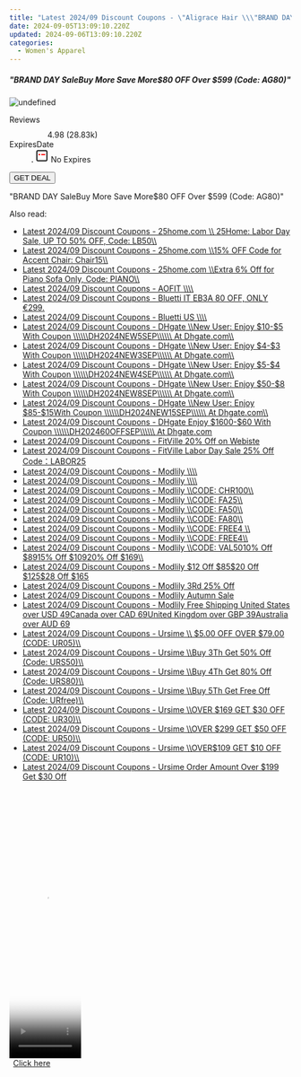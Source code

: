 ```yaml
---
title: "Latest 2024/09 Discount Coupons - \"Aligrace Hair \\\"BRAND DAY SaleBuy More Save More$80 OFF Over $599 (Code: AG80)\\\"\""
date: 2024-09-05T13:09:10.220Z
updated: 2024-09-06T13:09:10.220Z
categories:
  - Women's Apparel
---
```



<div class="max-w-4xl mx-auto grid grid-cols-1 lg:max-w-5xl lg:gap-x-20 lg:grid-cols-2">
  <div class="relative p-3 col-start-1 row-start-1 flex flex-col-reverse rounded-lg bg-gradient-to-t from-black/75 via-black/0 sm:bg-none sm:row-start-2 sm:p-0 lg:row-start-1">
    <h5 class="mt-1 text-lg font-semibold text-white sm:text-slate-900 md:text-2xl dark:sm:text-white">&quot;BRAND DAY SaleBuy More Save More$80 OFF Over $599 (Code: AG80)&quot;</h5>
  </div>
  
  <div class="col-start-1 col-end-3 row-start-1 grid gap-4 sm:mb-6 sm:grid-cols-4 lg:col-start-2 lg:row-span-6 lg:row-end-6 lg:mb-0 lg:gap-6">
      <img src="https://cdn3.impact.com//display-logo-via-campaign/19272.gif" onClick="javascript:window.open(decodeURIComponent('https%3A%2F%2Faligracehair.sjv.io%2Fc%2F5597632%2F1868454%2F19272'), '_blank');void(0);" alt="undefined" class="h-60 w-full rounded-lg object-cover sm:col-span-2 sm:h-52 lg:col-span-full" loading="lazy" />
    
  </div>
  <dl class="row-start-2 mt-4 flex items-center text-xs font-medium sm:row-start-3 sm:mt-1 md:mt-2.5 lg:row-start-2">
    <dt class="sr-only">Reviews</dt>
    <dd class="flex items-center text-indigo-600 dark:text-indigo-400">
      <svg width="24" height="24" fill="none" aria-hidden="true" class="mr-1 stroke-current dark:stroke-indigo-500">
        <path d="m12 5 2 5h5l-4 4 2.103 5L12 16l-5.103 3L9 14l-4-4h5l2-5Z" stroke-width="2" stroke-linecap="round" stroke-linejoin="round" />
      </svg>
      <span>4.98 <span class="font-normal text-slate-400">(28.83k)</span></span>
    </dd>
    <dt class="sr-only">ExpiresDate</dt>
    <dd class="flex items-center">
      <svg width="2" height="2" aria-hidden="true" fill="currentColor" class="mx-3 text-slate-300">
        <circle cx="1" cy="1" r="1" />
      </svg>
      <svg width="24" height="24" viewBox="0 0 24 24" fill="none" stroke="currentColor" stroke-width="2">
        <rect x="3" y="3" width="18" height="18" rx="2" fill="#fff" />
        <path d="M6 10L18 10" stroke="red" stroke-width="2" fill="none" />
        <path d="M10 6L10 18" stroke="#fff" stroke-width="2" fill="none" />
      </svg>
      No Expires    </dd>
  </dl>
  <div class="col-start-1 row-start-3 mt-4 self-center sm:col-start-2 sm:row-span-2 sm:row-start-2 sm:mt-0 lg:col-start-1 lg:row-start-3 lg:row-end-4 lg:mt-6">
    <button type="button" onClick="javascript:window.open(decodeURIComponent('https%3A%2F%2Faligracehair.sjv.io%2Fc%2F5597632%2F1868454%2F19272'), '_blank');void(0);" class="rounded-lg bg-red-600 px-3 py-2 text-sm font-medium leading-6 text-white">GET DEAL</button>
  </div>
  <p class="col-start-1 mt-4 text-sm leading-6 sm:col-span-2 lg:col-span-1 lg:row-start-4 lg:mt-6 dark:text-slate-400">
    "BRAND DAY SaleBuy More Save More$80 OFF Over $599 (Code: AG80)"  </p>
</div>
<span class="atpl-alsoreadstyle">Also read:</span>
<div><ul>
<li><a href="https://coupons.techidaily.com/coupon-2123463-app-16836-impact/"><u>Latest 2024/09 Discount Coupons - 25home.com \\ 25Home: Labor Day Sale, UP TO 50% OFF, Code: LB50\\</u></a></li>
<li><a href="https://coupons.techidaily.com/coupon-1886320-app-16836-impact/"><u>Latest 2024/09 Discount Coupons - 25home.com \\15% OFF Code for Accent Chair: Chair15\\</u></a></li>
<li><a href="https://coupons.techidaily.com/coupon-1834834-app-16836-impact/"><u>Latest 2024/09 Discount Coupons - 25home.com \\Extra 6% Off for Piano Sofa Only, Code: PIANO\\</u></a></li>
<li><a href="https://coupons.techidaily.com/coupon-1399797-app-16396-impact/"><u>Latest 2024/09 Discount Coupons - AOFIT \\\\</u></a></li>
<li><a href="https://coupons.techidaily.com/coupon-1462168-app-17093-impact/"><u>Latest 2024/09 Discount Coupons - Bluetti IT EB3A 80 OFF, ONLY €299.</u></a></li>
<li><a href="https://coupons.techidaily.com/coupon-1479038-app-17108-impact/"><u>Latest 2024/09 Discount Coupons - Bluetti US \\\\</u></a></li>
<li><a href="https://coupons.techidaily.com/coupon-2136739-app-12108-impact/"><u>Latest 2024/09 Discount Coupons - DHgate \\New User: Enjoy $10-$5 With Coupon \\\\\\DH2024NEW5SEP\\\\\\ At Dhgate.com\\</u></a></li>
<li><a href="https://coupons.techidaily.com/coupon-2136730-app-12108-impact/"><u>Latest 2024/09 Discount Coupons - DHgate \\New User: Enjoy $4-$3 With Coupon \\\\\\DH2024NEW3SEP\\\\\\ At Dhgate.com\\</u></a></li>
<li><a href="https://coupons.techidaily.com/coupon-2136732-app-12108-impact/"><u>Latest 2024/09 Discount Coupons - DHgate \\New User: Enjoy $5-$4 With Coupon \\\\\\DH2024NEW4SEP\\\\\\ At Dhgate.com\\</u></a></li>
<li><a href="https://coupons.techidaily.com/coupon-2136735-app-12108-impact/"><u>Latest 2024/09 Discount Coupons - DHgate \\New User: Enjoy $50-$8 With Coupon \\\\\\DH2024NEW8SEP\\\\\\ At Dhgate.com\\</u></a></li>
<li><a href="https://coupons.techidaily.com/coupon-2136737-app-12108-impact/"><u>Latest 2024/09 Discount Coupons - DHgate \\New User: Enjoy $85-$15With Coupon \\\\\\DH2024NEW15SEP\\\\\\ At Dhgate.com\\</u></a></li>
<li><a href="https://coupons.techidaily.com/coupon-2136729-app-12108-impact/"><u>Latest 2024/09 Discount Coupons - DHgate Enjoy $1600-$60 With Coupon \\\\\\DH202460OFFSEP\\\\\\ At Dhgate.com</u></a></li>
<li><a href="https://coupons.techidaily.com/coupon-1989851-app-15852-impact/"><u>Latest 2024/09 Discount Coupons - FitVille 20% Off on Webiste</u></a></li>
<li><a href="https://coupons.techidaily.com/coupon-2133127-app-15852-impact/"><u>Latest 2024/09 Discount Coupons - FitVille Labor Day  Sale 25% Off   Code：LABOR25</u></a></li>
<li><a href="https://coupons.techidaily.com/coupon-1793349-app-17059-impact/"><u>Latest 2024/09 Discount Coupons - Modlily \\\\</u></a></li>
<li><a href="https://coupons.techidaily.com/coupon-1793350-app-17059-impact/"><u>Latest 2024/09 Discount Coupons - Modlily \\\\</u></a></li>
<li><a href="https://coupons.techidaily.com/coupon-1856929-app-17059-impact/"><u>Latest 2024/09 Discount Coupons - Modlily \\CODE: CHR100\\</u></a></li>
<li><a href="https://coupons.techidaily.com/coupon-1783822-app-17059-impact/"><u>Latest 2024/09 Discount Coupons - Modlily \\CODE: FA25\\</u></a></li>
<li><a href="https://coupons.techidaily.com/coupon-1783847-app-17059-impact/"><u>Latest 2024/09 Discount Coupons - Modlily \\CODE: FA50\\</u></a></li>
<li><a href="https://coupons.techidaily.com/coupon-1783848-app-17059-impact/"><u>Latest 2024/09 Discount Coupons - Modlily \\CODE: FA80\\</u></a></li>
<li><a href="https://coupons.techidaily.com/coupon-1929998-app-17059-impact/"><u>Latest 2024/09 Discount Coupons - Modlily \\CODE: FREE4 \\</u></a></li>
<li><a href="https://coupons.techidaily.com/coupon-1933179-app-17059-impact/"><u>Latest 2024/09 Discount Coupons - Modlily \\CODE: FREE4\\</u></a></li>
<li><a href="https://coupons.techidaily.com/coupon-1949800-app-17059-impact/"><u>Latest 2024/09 Discount Coupons - Modlily \\CODE: VAL5010% Off $8915% Off $10920% Off $169\\</u></a></li>
<li><a href="https://coupons.techidaily.com/coupon-1871497-app-17059-impact/"><u>Latest 2024/09 Discount Coupons - Modlily $12 Off $85$20 Off $125$28 Off $165</u></a></li>
<li><a href="https://coupons.techidaily.com/coupon-1793347-app-17059-impact/"><u>Latest 2024/09 Discount Coupons - Modlily 3Rd 25% Off</u></a></li>
<li><a href="https://coupons.techidaily.com/coupon-1809763-app-17059-impact/"><u>Latest 2024/09 Discount Coupons - Modlily Autumn Sale</u></a></li>
<li><a href="https://coupons.techidaily.com/coupon-1940883-app-17059-impact/"><u>Latest 2024/09 Discount Coupons - Modlily Free Shipping United States over USD 49Canada over CAD 69United Kingdom over GBP 39Australia over AUD 69</u></a></li>
<li><a href="https://coupons.techidaily.com/coupon-2136533-app-16384-impact/"><u>Latest 2024/09 Discount Coupons - Ursime \\ $5.00 OFF OVER $79.00 (CODE: UR05)\\</u></a></li>
<li><a href="https://coupons.techidaily.com/coupon-2048893-app-16384-impact/"><u>Latest 2024/09 Discount Coupons - Ursime \\Buy 3Th Get 50% Off (Code: URS50)\\</u></a></li>
<li><a href="https://coupons.techidaily.com/coupon-2048902-app-16384-impact/"><u>Latest 2024/09 Discount Coupons - Ursime \\Buy 4Th Get 80% Off (Code: URS80)\\</u></a></li>
<li><a href="https://coupons.techidaily.com/coupon-2048903-app-16384-impact/"><u>Latest 2024/09 Discount Coupons - Ursime \\Buy 5Th Get Free Off (Code: URfree)\\</u></a></li>
<li><a href="https://coupons.techidaily.com/coupon-2078469-app-16384-impact/"><u>Latest 2024/09 Discount Coupons - Ursime \\OVER $169 GET $30 OFF (CODE: UR30)\\</u></a></li>
<li><a href="https://coupons.techidaily.com/coupon-2078470-app-16384-impact/"><u>Latest 2024/09 Discount Coupons - Ursime \\OVER $299 GET $50 OFF (CODE: UR50)\\</u></a></li>
<li><a href="https://coupons.techidaily.com/coupon-2078468-app-16384-impact/"><u>Latest 2024/09 Discount Coupons - Ursime \\OVER$109 GET $10 OFF (CODE: UR10)\\</u></a></li>
<li><a href="https://coupons.techidaily.com/coupon-1439973-app-16384-impact/"><u>Latest 2024/09 Discount Coupons - Ursime Order Amount Over $199 Get $30 Off</u></a></li>
</ul></div>

<ins class="adsbygoogle"
      style="display:block"
      data-ad-client="ca-pub-7571918770474297"
      data-ad-slot="8358498916"
      data-ad-format="auto"
      data-full-width-responsive="true"></ins>
<!-- affiliate ads begin -->
<span id="1977004">
					<video width="128" height="480" style="cursor:pointer"
           poster="//a.impactradius-go.com/display-clicktoplayimage/1977004.png"
           onclick="if(!this.playClicked){this.play();this.setAttribute('controls',true);this.playClicked=true;}">
	   <source src="//a.impactradius-go.com/display-ad/22993-1977004">
	   <img src="//a.impactradius-go.com/display-clicktoplayimage/1977004.png" style="border: none; height: 100%; width: 100%; object-fit: contain">
	</video>
	<div style="width:80px;text-align:center"><a href="javascript:window.open(decodeURIComponent('https%3A%2F%2Fhomestyler.sjv.io%2Fc%2F5597632%2F1977004%2F22993'), '_blank');void(0);">Click here</a></div>
</span>
<img height="0" width="0" src="https://imp.pxf.io/i/5597632/1977004/22993" style="position:absolute;visibility:hidden;" border="0" />
<!-- affiliate ads end -->